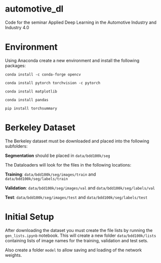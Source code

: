 # automotive_dl
Code for the seminar Applied Deep Learning in the Automotive Industry and Industry 4.0

# Environment
Using Anaconda create a new environment and install the following packages:

`conda install -c conda-forge opencv`

`conda install pytorch torchvision -c pytorch`

`conda install matplotlib`

`conda install pandas`

`pip install torchsummary` 

# Berkeley Dataset
The Berkeley dataset must be downloaded and placed into the following subfolders:

**Segmentation** should be placed in `data/bdd100k/seg`

The Dataloaders will look for the files in the following locations:

**Training**: `data/bdd100k/seg/images/train` and `data/bdd100k/seg/labels/train`

**Validation**: `data/bdd100k/seg/images/val` and `data/bdd100k/seg/labels/val`

**Test**: `data/bdd100k/seg/images/test` and `data/bdd100k/seg/labels/test`

# Initial Setup
After downloading the dataset you must create the file lists by running the `gen_lists.ipynb` notebook. This will create a new folder `data/bdd100k/lists` containing lists of image names for the training, validation and test sets.

Also create a folder `model` to allow saving and loading of the network weights.
